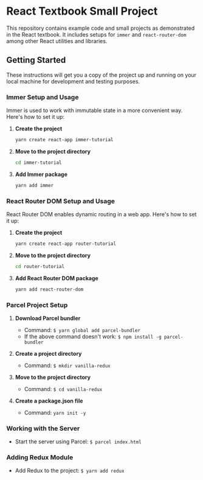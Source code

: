 
# React Textbook Small Project

This repository contains example code and small projects as demonstrated in the React textbook. It includes setups for `immer` and `react-router-dom` among other React utilities and libraries.

## Getting Started

These instructions will get you a copy of the project up and running on your local machine for development and testing purposes.

### Immer Setup and Usage

Immer is used to work with immutable state in a more convenient way. Here's how to set it up:

1. **Create the project**

    ```bash
    yarn create react-app immer-tutorial
    ```

2. **Move to the project directory**

    ```bash
    cd immer-tutorial
    ```

3. **Add Immer package**

    ```bash
    yarn add immer
    ```

### React Router DOM Setup and Usage

React Router DOM enables dynamic routing in a web app. Here's how to set it up:

1. **Create the project**

    ```bash
    yarn create react-app router-tutorial
    ```

2. **Move to the project directory**

    ```bash
    cd router-tutorial
    ```

3. **Add React Router DOM package**

    ```bash
    yarn add react-router-dom
    ```

### Parcel Project Setup

1. **Download Parcel bundler**
    - Command: `$ yarn global add parcel-bundler`
    - If the above command doesn't work: `$ npm install -g parcel-bundler`

2. **Create a project directory**
    - Command: `$ mkdir vanilla-redux`

3. **Move to the project directory**
    - Command: `$ cd vanilla-redux`

4. **Create a package.json file**
    - Command: `yarn init -y`

### Working with the Server

- Start the server using Parcel: `$ parcel index.html`

### Adding Redux Module

- Add Redux to the project: `$ yarn add redux`

